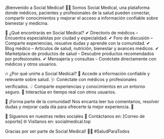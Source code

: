 ¡Bienvenido a Social Medical! 🏥💙
Somos Social Medical, una plataforma donde médicos, pacientes y profesionales de la salud pueden conectar, compartir conocimientos y mejorar el acceso a información confiable sobre bienestar y medicina.

🌟 ¿Qué encontrarás en Social Medical?
✔ Directorio de médicos – Encuentra especialistas por ciudad y especialidad.
✔ Foro de discusión – Comparte experiencias, resuelve dudas y aprende con la comunidad.
✔ Blog médico – Artículos de salud, nutrición, bienestar y avances médicos.
✔ Marketplace de productos de salud – Descubre productos recomendados por profesionales.
✔ Mensajería y consultas – Conéctate directamente con médicos y otros usuarios.

🔥 ¿Por qué unirte a Social Medical?
🚀 Accede a información confiable y relevante sobre salud.
🩺 Conéctate con médicos y profesionales verificados.
💡 Comparte experiencias y conocimientos en un entorno seguro.
💬 Interactúa en tiempo real con otros usuarios.

🤝 ¡Forma parte de la comunidad!
Nos encanta leer tus comentarios, resolver dudas y mejorar cada día para ofrecerte la mejor experiencia. 💙

🔗 Síguenos en nuestras redes sociales
📩 Contáctanos en: [Correo de soporte]
🌐 Visítanos en: socialmedical.top

Gracias por ser parte de Social Medical! 💙🏥 #SaludParaTodos
